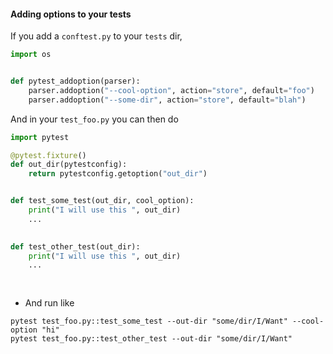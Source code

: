 
#### Adding options to your tests
If you add a `conftest.py` to your `tests` dir, 

```python
import os


def pytest_addoption(parser):
    parser.addoption("--cool-option", action="store", default="foo")
    parser.addoption("--some-dir", action="store", default="blah")

```

And in your `test_foo.py` you can then do 

```python
import pytest

@pytest.fixture()
def out_dir(pytestconfig):
    return pytestconfig.getoption("out_dir")


def test_some_test(out_dir, cool_option):
    print("I will use this ", out_dir)
    ...
    

def test_other_test(out_dir):
    print("I will use this ", out_dir)
    ...
    
    
```


* And run like 

```
pytest test_foo.py::test_some_test --out-dir "some/dir/I/Want" --cool-option "hi"
pytest test_foo.py::test_other_test --out-dir "some/dir/I/Want"
```
